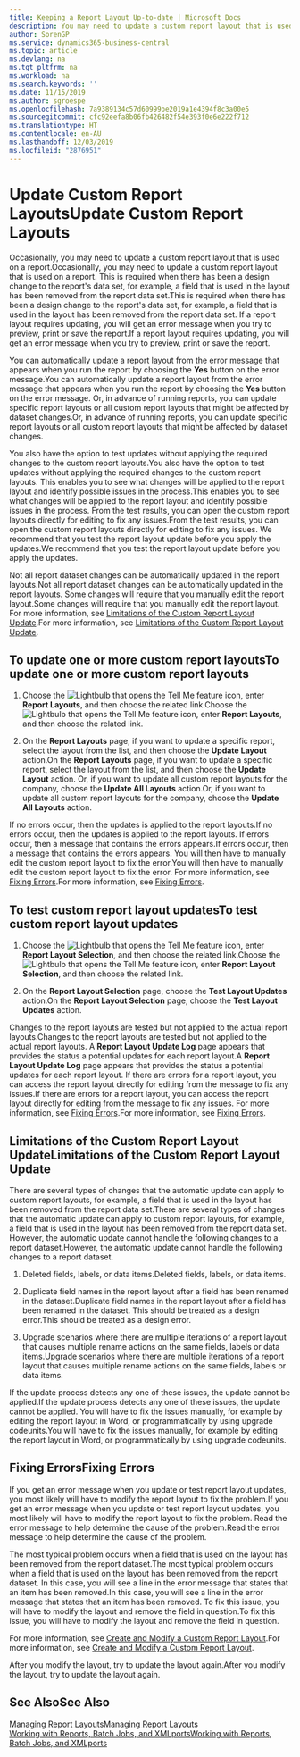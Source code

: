 ```yaml
---
title: Keeping a Report Layout Up-to-date | Microsoft Docs
description: You may need to update a custom report layout that is used on a report. This is required when there has been a design change to the report's data set, for example, a field that is used in the layout has been removed from the report data set.
author: SorenGP
ms.service: dynamics365-business-central
ms.topic: article
ms.devlang: na
ms.tgt_pltfrm: na
ms.workload: na
ms.search.keywords: ''
ms.date: 11/15/2019
ms.author: sgroespe
ms.openlocfilehash: 7a9389134c57d60999be2019a1e4394f8c3a00e5
ms.sourcegitcommit: cfc92eefa8b06fb426482f54e393f0e6e222f712
ms.translationtype: HT
ms.contentlocale: en-AU
ms.lasthandoff: 12/03/2019
ms.locfileid: "2876951"
---
```

# <a name="update-custom-report-layouts"></a><span data-ttu-id="e1f7b-104">Update Custom Report Layouts</span><span class="sxs-lookup"><span data-stu-id="e1f7b-104">Update Custom Report Layouts</span></span>
<span data-ttu-id="e1f7b-105">Occasionally, you may need to update a custom report layout that is used on a report.</span><span class="sxs-lookup"><span data-stu-id="e1f7b-105">Occasionally, you may need to update a custom report layout that is used on a report.</span></span> <span data-ttu-id="e1f7b-106">This is required when there has been a design change to the report's data set, for example, a field that is used in the layout has been removed from the report data set.</span><span class="sxs-lookup"><span data-stu-id="e1f7b-106">This is required when there has been a design change to the report's data set, for example, a field that is used in the layout has been removed from the report data set.</span></span> <span data-ttu-id="e1f7b-107">If a report layout requires updating, you will get an error message when you try to preview, print or save the report.</span><span class="sxs-lookup"><span data-stu-id="e1f7b-107">If a report layout requires updating, you will get an error message when you try to preview, print or save the report.</span></span>  

<span data-ttu-id="e1f7b-108">You can automatically update a report layout from the error message that appears when you run the report by choosing the **Yes** button on the error message.</span><span class="sxs-lookup"><span data-stu-id="e1f7b-108">You can automatically update a report layout from the error message that appears when you run the report by choosing the **Yes** button on the error message.</span></span> <span data-ttu-id="e1f7b-109">Or, in advance of running reports, you can update specific report layouts or all custom report layouts that might be affected by dataset changes.</span><span class="sxs-lookup"><span data-stu-id="e1f7b-109">Or, in advance of running reports, you can update specific report layouts or all custom report layouts that might be affected by dataset changes.</span></span>  

<span data-ttu-id="e1f7b-110">You also have the option to test updates without applying the required changes to the custom report layouts.</span><span class="sxs-lookup"><span data-stu-id="e1f7b-110">You also have the option to test updates without applying the required changes to the custom report layouts.</span></span> <span data-ttu-id="e1f7b-111">This enables you to see what changes will be applied to the report layout and identify possible issues in the process.</span><span class="sxs-lookup"><span data-stu-id="e1f7b-111">This enables you to see what changes will be applied to the report layout and identify possible issues in the process.</span></span> <span data-ttu-id="e1f7b-112">From the test results, you can open the custom report layouts directly for editing to fix any issues.</span><span class="sxs-lookup"><span data-stu-id="e1f7b-112">From the test results, you can open the custom report layouts directly for editing to fix any issues.</span></span> <span data-ttu-id="e1f7b-113">We recommend that you test the report layout update before you apply the updates.</span><span class="sxs-lookup"><span data-stu-id="e1f7b-113">We recommend that you test the report layout update before you apply the updates.</span></span>  

<span data-ttu-id="e1f7b-114">Not all report dataset changes can be automatically updated in the report layouts.</span><span class="sxs-lookup"><span data-stu-id="e1f7b-114">Not all report dataset changes can be automatically updated in the report layouts.</span></span> <span data-ttu-id="e1f7b-115">Some changes will require that you manually edit the report layout.</span><span class="sxs-lookup"><span data-stu-id="e1f7b-115">Some changes will require that you manually edit the report layout.</span></span> <span data-ttu-id="e1f7b-116">For more information, see [Limitations of the Custom Report Layout Update](ui-update-report-layouts.md#UpdateLimitations).</span><span class="sxs-lookup"><span data-stu-id="e1f7b-116">For more information, see [Limitations of the Custom Report Layout Update](ui-update-report-layouts.md#UpdateLimitations).</span></span>  

## <a name="to-update-one-or-more-custom-report-layouts"></a><span data-ttu-id="e1f7b-117">To update one or more custom report layouts</span><span class="sxs-lookup"><span data-stu-id="e1f7b-117">To update one or more custom report layouts</span></span>  

1.  <span data-ttu-id="e1f7b-118">Choose the ![Lightbulb that opens the Tell Me feature](media/ui-search/search_small.png "Tell me what you want to do") icon, enter **Report Layouts**, and then choose the related link.</span><span class="sxs-lookup"><span data-stu-id="e1f7b-118">Choose the ![Lightbulb that opens the Tell Me feature](media/ui-search/search_small.png "Tell me what you want to do") icon, enter **Report Layouts**, and then choose the related link.</span></span>  

2.  <span data-ttu-id="e1f7b-119">On the **Report Layouts** page, if you want to update a specific report, select the layout from the list, and then choose the **Update Layout** action.</span><span class="sxs-lookup"><span data-stu-id="e1f7b-119">On the **Report Layouts** page, if you want to update a specific report, select the layout from the list, and then choose the **Update Layout** action.</span></span> <span data-ttu-id="e1f7b-120">Or, if you want to update all custom report layouts for the company, choose the **Update All Layouts** action.</span><span class="sxs-lookup"><span data-stu-id="e1f7b-120">Or, if you want to update all custom report layouts for the company, choose the **Update All Layouts** action.</span></span>  

<span data-ttu-id="e1f7b-121">If no errors occur, then the updates is applied to the report layouts.</span><span class="sxs-lookup"><span data-stu-id="e1f7b-121">If no errors occur, then the updates is applied to the report layouts.</span></span> <span data-ttu-id="e1f7b-122">If errors occur, then a message that contains the errors appears.</span><span class="sxs-lookup"><span data-stu-id="e1f7b-122">If errors occur, then a message that contains the errors appears.</span></span> <span data-ttu-id="e1f7b-123">You will then have to manually edit the custom report layout to fix the error.</span><span class="sxs-lookup"><span data-stu-id="e1f7b-123">You will then have to manually edit the custom report layout to fix the error.</span></span> <span data-ttu-id="e1f7b-124">For more information, see [Fixing Errors](ui-update-report-layouts.md#FixErrors).</span><span class="sxs-lookup"><span data-stu-id="e1f7b-124">For more information, see [Fixing Errors](ui-update-report-layouts.md#FixErrors).</span></span>  

## <a name="to-test-custom-report-layout-updates"></a><span data-ttu-id="e1f7b-125">To test custom report layout updates</span><span class="sxs-lookup"><span data-stu-id="e1f7b-125">To test custom report layout updates</span></span>  

1.  <span data-ttu-id="e1f7b-126">Choose the ![Lightbulb that opens the Tell Me feature](media/ui-search/search_small.png "Tell me what you want to do") icon, enter **Report Layout Selection**, and then choose the related link.</span><span class="sxs-lookup"><span data-stu-id="e1f7b-126">Choose the ![Lightbulb that opens the Tell Me feature](media/ui-search/search_small.png "Tell me what you want to do") icon, enter **Report Layout Selection**, and then choose the related link.</span></span>  

2.  <span data-ttu-id="e1f7b-127">On the **Report Layout Selection** page, choose the **Test Layout Updates** action.</span><span class="sxs-lookup"><span data-stu-id="e1f7b-127">On the **Report Layout Selection** page, choose the **Test Layout Updates** action.</span></span>  

 <span data-ttu-id="e1f7b-128">Changes to the report layouts are tested but not applied to the actual report layouts.</span><span class="sxs-lookup"><span data-stu-id="e1f7b-128">Changes to the report layouts are tested but not applied to the actual report layouts.</span></span> <span data-ttu-id="e1f7b-129">A **Report Layout Update Log** page appears that provides the status a potential updates for each report layout.</span><span class="sxs-lookup"><span data-stu-id="e1f7b-129">A **Report Layout Update Log** page appears that provides the status a potential updates for each report layout.</span></span> <span data-ttu-id="e1f7b-130">If there are errors for a report layout, you can access the report layout directly for editing from the message to fix any issues.</span><span class="sxs-lookup"><span data-stu-id="e1f7b-130">If there are errors for a report layout, you can access the report layout directly for editing from the message to fix any issues.</span></span> <span data-ttu-id="e1f7b-131">For more information, see [Fixing Errors](ui-update-report-layouts.md#FixErrors).</span><span class="sxs-lookup"><span data-stu-id="e1f7b-131">For more information, see [Fixing Errors](ui-update-report-layouts.md#FixErrors).</span></span>  

##  <a name="UpdateLimitations"></a> <span data-ttu-id="e1f7b-132">Limitations of the Custom Report Layout Update</span><span class="sxs-lookup"><span data-stu-id="e1f7b-132">Limitations of the Custom Report Layout Update</span></span>  
 <span data-ttu-id="e1f7b-133">There are several types of changes that the automatic update can apply to custom report layouts, for example, a field that is used in the layout has been removed from the report data set.</span><span class="sxs-lookup"><span data-stu-id="e1f7b-133">There are several types of changes that the automatic update can apply to custom report layouts, for example, a field that is used in the layout has been removed from the report data set.</span></span> <span data-ttu-id="e1f7b-134">However, the automatic update cannot handle the following changes to a report dataset.</span><span class="sxs-lookup"><span data-stu-id="e1f7b-134">However, the automatic update cannot handle the following changes to a report dataset.</span></span>  

1.  <span data-ttu-id="e1f7b-135">Deleted fields, labels, or data items.</span><span class="sxs-lookup"><span data-stu-id="e1f7b-135">Deleted fields, labels, or data items.</span></span>  

2.  <span data-ttu-id="e1f7b-136">Duplicate field names in the report layout after a field has been renamed in the dataset.</span><span class="sxs-lookup"><span data-stu-id="e1f7b-136">Duplicate field names in the report layout after a field has been renamed in the dataset.</span></span> <span data-ttu-id="e1f7b-137">This should be treated as a design error.</span><span class="sxs-lookup"><span data-stu-id="e1f7b-137">This should be treated as a design error.</span></span>  

3.  <span data-ttu-id="e1f7b-138">Upgrade scenarios where there are multiple iterations of a report layout that causes multiple rename actions on the same fields, labels or data items.</span><span class="sxs-lookup"><span data-stu-id="e1f7b-138">Upgrade scenarios where there are multiple iterations of a report layout that causes multiple rename actions on the same fields, labels or data items.</span></span>  

 <span data-ttu-id="e1f7b-139">If the update process detects any one of these issues, the update cannot be applied.</span><span class="sxs-lookup"><span data-stu-id="e1f7b-139">If the update process detects any one of these issues, the update cannot be applied.</span></span> <span data-ttu-id="e1f7b-140">You will have to fix the issues manually, for example by editing the report layout in Word, or programmatically by using upgrade codeunits.</span><span class="sxs-lookup"><span data-stu-id="e1f7b-140">You will have to fix the issues manually, for example by editing the report layout in Word, or programmatically by using upgrade codeunits.</span></span>  

##  <a name="FixErrors"></a> <span data-ttu-id="e1f7b-141">Fixing Errors</span><span class="sxs-lookup"><span data-stu-id="e1f7b-141">Fixing Errors</span></span>  
 <span data-ttu-id="e1f7b-142">If you get an error message when you update or test report layout updates, you most likely will have to modify the report layout to fix the problem.</span><span class="sxs-lookup"><span data-stu-id="e1f7b-142">If you get an error message when you update or test report layout updates, you most likely will have to modify the report layout to fix the problem.</span></span> <span data-ttu-id="e1f7b-143">Read the error message to help determine the cause of the problem.</span><span class="sxs-lookup"><span data-stu-id="e1f7b-143">Read the error message to help determine the cause of the problem.</span></span>  

 <span data-ttu-id="e1f7b-144">The most typical problem occurs when a field that is used on the layout has been removed from the report dataset.</span><span class="sxs-lookup"><span data-stu-id="e1f7b-144">The most typical problem occurs when a field that is used on the layout has been removed from the report dataset.</span></span> <span data-ttu-id="e1f7b-145">In this case, you will see a line in the error message that states that an item has been removed.</span><span class="sxs-lookup"><span data-stu-id="e1f7b-145">In this case, you will see a line in the error message that states that an item has been removed.</span></span> <span data-ttu-id="e1f7b-146">To fix this issue, you will have to modify the layout and remove the field in question.</span><span class="sxs-lookup"><span data-stu-id="e1f7b-146">To fix this issue, you will have to modify the layout and remove the field in question.</span></span>  

 <span data-ttu-id="e1f7b-147">For more information, see [Create and Modify a Custom Report Layout](ui-how-create-custom-report-layout.md#ModifyCustomLayout).</span><span class="sxs-lookup"><span data-stu-id="e1f7b-147">For more information, see [Create and Modify a Custom Report Layout](ui-how-create-custom-report-layout.md#ModifyCustomLayout).</span></span>  

 <span data-ttu-id="e1f7b-148">After you modify the layout, try to update the layout again.</span><span class="sxs-lookup"><span data-stu-id="e1f7b-148">After you modify the layout, try to update the layout again.</span></span>  

## <a name="see-also"></a><span data-ttu-id="e1f7b-149">See Also</span><span class="sxs-lookup"><span data-stu-id="e1f7b-149">See Also</span></span>  
 [<span data-ttu-id="e1f7b-150">Managing Report Layouts</span><span class="sxs-lookup"><span data-stu-id="e1f7b-150">Managing Report Layouts</span></span>](ui-manage-report-layouts.md)  
 [<span data-ttu-id="e1f7b-151">Working with Reports, Batch Jobs, and XMLports</span><span class="sxs-lookup"><span data-stu-id="e1f7b-151">Working with Reports, Batch Jobs, and XMLports</span></span>](ui-work-report.md)  
